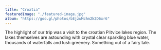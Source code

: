 ```yaml
---
title: "Croatia"
featuredImage: "./featured-image.jpg"
album: "https://goo.gl/photos/bEjzwMchn2k2D6xr6"
---
```

The highlight of our trip was a visit to the croatian Plitvice lakes region. The lakes themselves are astounding
with crystal clear sparkling blue water, thousands of waterfalls and lush greenery. Something out of a fairy tale.
